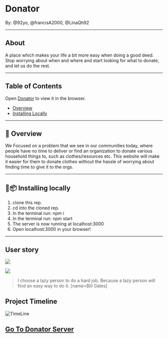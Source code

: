 
# Donator

By: @92yo, @francisA2000, @LinaQh92

---

## About 

A place which makes your life a bit more easy when doing a good deed. Stop worrying about when and where and start looking for what to donate, and let us do the rest.

---

## Table of Contents

Open [Donator](https://donator.netlify.com) to view it in the browser.

* [Overview](#page_with_curl-overview)
* [Installing Locally](#floppy_diskpackage-installing-locally)
---

## :page_with_curl: Overview


We Focused on a problem that we see in our communities today, where people have no time to deliver or find an organization to donate various household things to, such as clothes/resources etc.
This website will make it easier for them to donate clothes without the hassle of worrying about finding time to give it to the orgs.

---

## :floppy_disk::package: Installing locally 

1. clone this rep.
2. cd into the cloned rep.
3. In the terminal run: npm i
4. In the terminal run: npm start
5. The server is now running at localhost:3000
6. Open localhost:3000 in your browser!

---

User story
---
![](https://i.imgur.com/Wovxgv0.png)

![](https://i.imgur.com/fbJmX2x.png)

> I choose a lazy person to do a hard job. Because a lazy person will find an easy way to do it. [name=Bill Gates]

Project Timeline
---

![TimeLine](https://i.imgur.com/auOerEt.png)


## [Go To Donator Server](https://github.com/FACN8/Donator-server)
